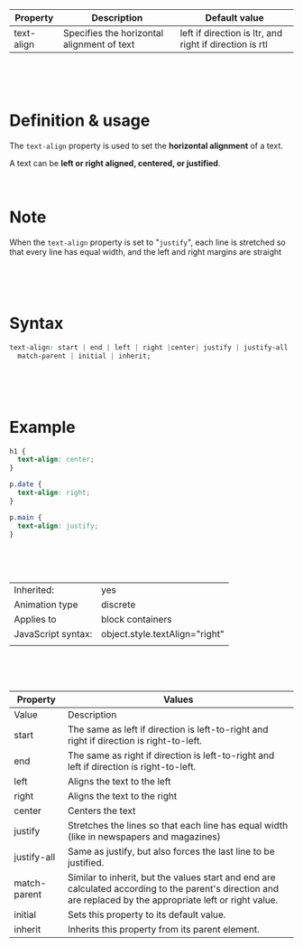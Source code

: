 | Property   | Description                                | Default value                                           |
| ---------- | ------------------------------------------ | ------------------------------------------------------- |
| text-align | Specifies the horizontal alignment of text | left if direction is ltr, and right if direction is rtl |

&nbsp;

&nbsp;

# Definition & usage

The `text-align` property is used to set the **horizontal alignment** of a text.

A text can be **left or right aligned, centered, or justified**.

&nbsp;

# Note

When the `text-align` property is set to "`justify`", each line is stretched so that every line has equal width, and the left and right margins are straight

&nbsp;

&nbsp;

# Syntax

```css
text-align: start | end | left | right |center| justify | justify-all |
  match-parent | initial | inherit;
```

&nbsp;

&nbsp;

# Example

```css
h1 {
  text-align: center;
}

p.date {
  text-align: right;
}

p.main {
  text-align: justify;
}
```

&nbsp;

&nbsp;

|                    |                                |
| ------------------ | ------------------------------ |
| Inherited:         | yes                            |
| Animation type     | discrete                       |
| Applies to         | block containers               |
| JavaScript syntax: | object.style.textAlign="right" |
|                    |                                |

&nbsp;

&nbsp;

| Property     | Values                                                                                                                                                       |
| ------------ | ------------------------------------------------------------------------------------------------------------------------------------------------------------ |
| Value        | Description                                                                                                                                                  |
| start        | The same as left if direction is left-to-right and right if direction is right-to-left.                                                                      |
| end          | The same as right if direction is left-to-right and left if direction is right-to-left.                                                                      |
| left         | Aligns the text to the left                                                                                                                                  |
| right        | Aligns the text to the right                                                                                                                                 |
| center       | Centers the text                                                                                                                                             |
| justify      | Stretches the lines so that each line has equal width (like in newspapers and magazines)                                                                     |
| justify-all  | Same as justify, but also forces the last line to be justified.                                                                                              |
| match-parent | Similar to inherit, but the values start and end are calculated according to the parent's direction and are replaced by the appropriate left or right value. |
| initial      | Sets this property to its default value.                                                                                                                     |
| inherit      | Inherits this property from its parent element.                                                                                                              |
